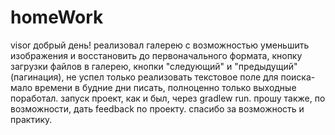 # homeWork
visor
добрый день!
реализовал галерею с возможностью уменьшить изображения и восстановить до первоначального формата, 
кнопку загрузки файлов в галерею, кнопки "следующий" и "предыдущий"(пагинация), не успел только реализовать
текстовое поле для поиска-мало времени в будние дни писать, полноценно только выходные поработал.
запуск проект, как и был, через gradlew run.
прошу также, по возможности, дать feedback по проекту.
спасибо за возможность и практику.
